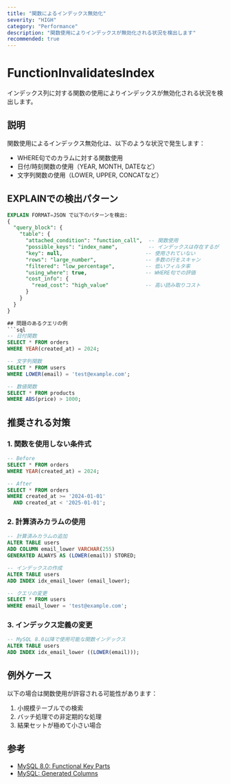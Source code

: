 ```yaml
---
title: "関数によるインデックス無効化"
severity: "HIGH"
category: "Performance"
description: "関数使用によりインデックスが無効化される状況を検出します"
recommended: true
---
```


# FunctionInvalidatesIndex

インデックス列に対する関数の使用によりインデックスが無効化される状況を検出します。

## 説明
関数使用によるインデックス無効化は、以下のような状況で発生します：
- WHERE句でのカラムに対する関数使用
- 日付/時刻関数の使用（YEAR, MONTH, DATEなど）
- 文字列関数の使用（LOWER, UPPER, CONCATなど）

## EXPLAINでの検出パターン
```sql
EXPLAIN FORMAT=JSON で以下のパターンを検出:
{
  "query_block": {
    "table": {
      "attached_condition": "function_call",  -- 関数使用
      "possible_keys": "index_name",          -- インデックスは存在するが
      "key": null,                           -- 使用されていない
      "rows": "large_number",                -- 多数の行をスキャン
      "filtered": "low_percentage",          -- 低いフィルタ率
      "using_where": true,                   -- WHERE句での評価
      "cost_info": {
        "read_cost": "high_value"            -- 高い読み取りコスト
      }
    }
  }
}

## 問題のあるクエリの例
```sql
-- 日付関数
SELECT * FROM orders 
WHERE YEAR(created_at) = 2024;

-- 文字列関数
SELECT * FROM users 
WHERE LOWER(email) = 'test@example.com';

-- 数値関数
SELECT * FROM products 
WHERE ABS(price) > 1000;
```

## 推奨される対策

### 1. 関数を使用しない条件式
```sql
-- Before
SELECT * FROM orders 
WHERE YEAR(created_at) = 2024;

-- After
SELECT * FROM orders 
WHERE created_at >= '2024-01-01' 
  AND created_at < '2025-01-01';
```

### 2. 計算済みカラムの使用
```sql
-- 計算済みカラムの追加
ALTER TABLE users 
ADD COLUMN email_lower VARCHAR(255) 
GENERATED ALWAYS AS (LOWER(email)) STORED;

-- インデックスの作成
ALTER TABLE users 
ADD INDEX idx_email_lower (email_lower);

-- クエリの変更
SELECT * FROM users 
WHERE email_lower = 'test@example.com';
```

### 3. インデックス定義の変更
```sql
-- MySQL 8.0以降で使用可能な関数インデックス
ALTER TABLE users 
ADD INDEX idx_email_lower ((LOWER(email)));
```

## 例外ケース
以下の場合は関数使用が許容される可能性があります：

1. 小規模テーブルでの検索
2. バッチ処理での非定期的な処理
3. 結果セットが極めて小さい場合

## 参考
- [MySQL 8.0: Functional Key Parts](https://dev.mysql.com/doc/refman/8.0/en/create-index.html#create-index-functional-key-parts)
- [MySQL: Generated Columns](https://dev.mysql.com/doc/refman/8.0/en/create-table-generated-columns.html)